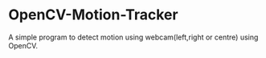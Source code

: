 # OpenCV-Motion-Tracker
A simple program to detect motion using webcam(left,right or centre) using OpenCV.

